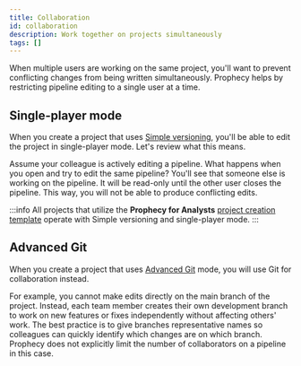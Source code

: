 ```yaml
---
title: Collaboration
id: collaboration
description: Work together on projects simultaneously
tags: []
---
```


When multiple users are working on the same project, you'll want to prevent conflicting changes from being written simultaneously. Prophecy helps by restricting pipeline editing to a single user at a time.

## Single-player mode

When you create a project that uses [Simple versioning](docs/analysts/development/version-control/version-control.md), you'll be able to edit the project in single-player mode. Let's review what this means.

Assume your colleague is actively editing a pipeline. What happens when you open and try to edit the same pipeline? You'll see that someone else is working on the pipeline. It will be read-only until the other user closes the pipeline. This way, you will not be able to produce conflicting edits.

:::info
All projects that utilize the **Prophecy for Analysts** [project creation template](docs/administration/teams-users/project-creation-template.md) operate with Simple versioning and single-player mode.
:::

## Advanced Git

When you create a project that uses [Advanced Git](docs/ci-cd/git/git.md) mode, you will use Git for collaboration instead.

For example, you cannot make edits directly on the main branch of the project. Instead, each team member creates their own development branch to work on new features or fixes independently without affecting others' work. The best practice is to give branches representative names so colleagues can quickly identify which changes are on which branch. Prophecy does not explicitly limit the number of collaborators on a pipeline in this case.
